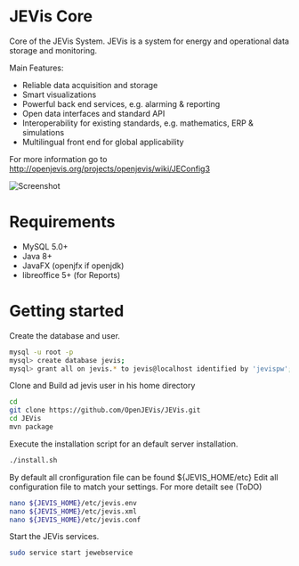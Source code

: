 # JEVis Core

Core of the JEVis System. JEVis is a system for energy and operational data storage and monitoring.

Main Features:
- Reliable data acquisition and storage
- Smart visualizations
- Powerful back end services, e.g. alarming & reporting
- Open data interfaces and standard API
- Interoperability for existing standards, e.g. mathematics, ERP & simulations
- Multilingual front end for global applicability

For more information go to http://openjevis.org/projects/openjevis/wiki/JEConfig3


![Screenshot](http://openjevis.org/attachments/download/1262/JEConfig3013.jpg)


# Requirements

- MySQL 5.0+
- Java 8+
- JavaFX (openjfx if openjdk)
- libreoffice 5+ (for Reports)

# Getting started

Create the database and user.

``` bash
mysql -u root -p
mysql> create database jevis;
mysql> grant all on jevis.* to jevis@localhost identified by 'jevispw';
```

Clone and Build ad jevis user in his home directory
``` bash
cd  
git clone https://github.com/OpenJEVis/JEVis.git
cd JEVis
mvn package
```

Execute the installation script for an default server installation. 
``` bash
./install.sh
```


By default all cronfiguration file can be found ${JEVIS_HOME/etc}
Edit all configuration file to match your settings. For more detailt see (ToDO)
``` bash
nano ${JEVIS_HOME}/etc/jevis.env
nano ${JEVIS_HOME}/etc/jevis.xml
nano ${JEVIS_HOME}/etc/jevis.conf
```
 

Start the JEVis services.
``` bash
sudo service start jewebservice
```


